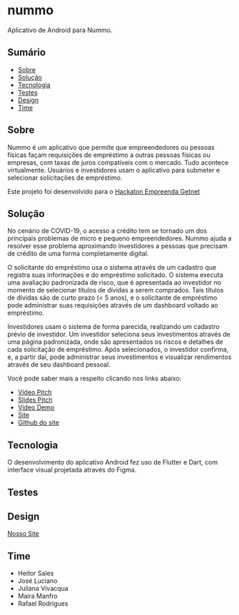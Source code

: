 # nummo

Aplicativo de Android para Nummo.

## Sumário

- [Sobre](#Sobre)
- [Solução](#Solução)
- [Tecnologia](#Tecnologia)
- [Testes](#Testes)
- [Design](#Design)
- [Time](#Time)

## Sobre

Nummo é um aplicativo que permite que empreendedores ou pessoas físicas façam requisições de empréstimo a outras pessoas físicas ou empresas, com taxas de juros compatíveis com o mercado. Tudo acontece virtualmente. Usuários e investidores usam o aplicativo para submeter e selecionar solicitações de empréstimo.

Este projeto foi desenvolvido para o [Hackaton Empreenda Getnet](https://www.hackathongetnet.com.br/)

## Solução

No cenário de COVID-19, o acesso a crédito tem se tornado um dos principais problemas de micro e pequeno empreendedores. Nummo ajuda a resolver esse problema aproximando investidores a pessoas que precisam de crédito de uma forma completamente digital. 

O solicitante do empréstimo usa o sistema através de um cadastro que registra suas informações e do empréstimo solicitado. O sistema executa uma avaliação padronizada de risco, que é apresentada ao investidor no momento de selecionar títulos de dívidas a serem comprados. Tais títulos de dívidas são de curto prazo (< 5 anos), e o solicitante de empréstimo pode administrar suas requisições através de um dashboard voltado ao empréstimo.

Investidores usam o sistema de forma parecida, realizando um cadastro prévio de investidor. Um investidor seleciona seus investimentos através de uma página padronizada, onde são apresentados os riscos e detalhes de cada solicitação de empréstimo. Após selecionados, o investidor confirma, e, a partir daí, pode administrar seus investimentos e visualizar rendimentos através de seu dashboard pessoal.

Você pode saber mais a respeito clicando nos links abaixo:
- [Vídeo Pitch](https://youtu.be/mJUE4fCOLpM)
- [Slides Pitch](https://drive.google.com/file/d/11FhAWmN-9ml-2gR2oy6VvUKcAIAv5vw2/view?usp=sharing)
- [Vídeo Demo](https://youtu.be/KXUbcEiWlnI)
- [Site](https://nummo.imfast.io/nummo/index.html)
- [Github do site](https://github.com/rafaeldrag/nummo)

## Tecnologia

O desenvolvimento do aplicativo Android fez uso de Flutter e Dart, com interface visual projetada através do Figma.

## Testes

## Design

[Nosso Site](https://nummo.imfast.io/nummo/index.html)

## Time

- Heitor Sales
- José Luciano
- Juliana Vivacqua
- Maira Manfro
- Rafael Rodrigues

